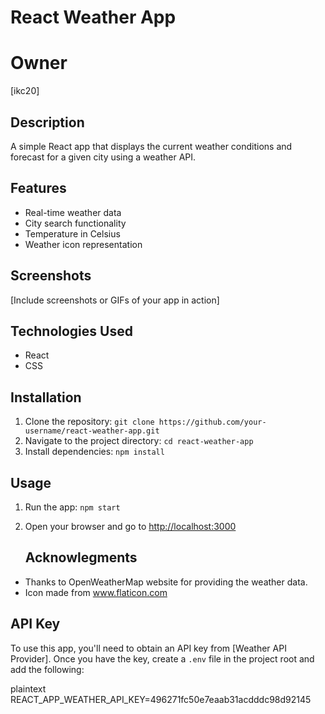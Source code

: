 # React Weather App
# Owner
[ikc20]
## Description

A simple React app that displays the current weather conditions and forecast for a given city using a weather API.

## Features

- Real-time weather data
- City search functionality
- Temperature in Celsius
- Weather icon representation

## Screenshots

[Include screenshots or GIFs of your app in action]

## Technologies Used

- React
- CSS 

## Installation

1. Clone the repository: `git clone https://github.com/your-username/react-weather-app.git`
2. Navigate to the project directory: `cd react-weather-app`
3. Install dependencies: `npm install`

## Usage

1. Run the app: `npm start`
2. Open your browser and go to [http://localhost:3000](http://localhost:3000)

   ## Acknowlegments 
- Thanks to OpenWeatherMap website for providing the weather data.
- Icon made from www.flaticon.com

## API Key

To use this app, you'll need to obtain an API key from [Weather API Provider]. Once you have the key, create a `.env` file in the project root and add the following:

plaintext
REACT_APP_WEATHER_API_KEY=496271fc50e7eaab31acdddc98d92145

